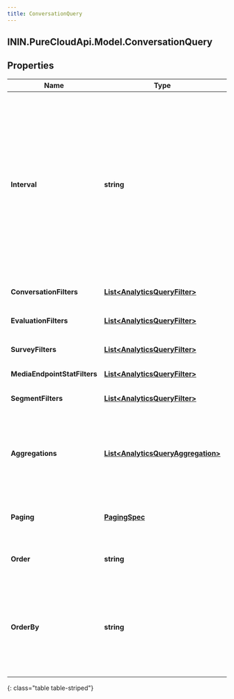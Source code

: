 ```yaml
---
title: ConversationQuery
---
```

## ININ.PureCloudApi.Model.ConversationQuery

## Properties

|Name | Type | Description | Notes|
|------------ | ------------- | ------------- | -------------|
| **Interval** | **string** | Specifies the date and time range of data being queried. Results will include conversations that both started on a day touched by the interval AND either started, ended, or any activity during the interval. Conversations that started before the earliest day of the interval will not be searched. Intervals are represented as an ISO-8601 string. For example: YYYY-MM-DDThh:mm:ss/YYYY-MM-DDThh:mm:ss | [optional] |
| **ConversationFilters** | [**List&lt;AnalyticsQueryFilter&gt;**](AnalyticsQueryFilter.html) | Filters that target conversation-level data | [optional] |
| **EvaluationFilters** | [**List&lt;AnalyticsQueryFilter&gt;**](AnalyticsQueryFilter.html) | Filters that target quality management evaluation-level data | [optional] |
| **SurveyFilters** | [**List&lt;AnalyticsQueryFilter&gt;**](AnalyticsQueryFilter.html) | Filters that target quality management survey-level data | [optional] |
| **MediaEndpointStatFilters** | [**List&lt;AnalyticsQueryFilter&gt;**](AnalyticsQueryFilter.html) | Filters that target call quality of service data | [optional] |
| **SegmentFilters** | [**List&lt;AnalyticsQueryFilter&gt;**](AnalyticsQueryFilter.html) | Filters that target individual segments within a conversation | [optional] |
| **Aggregations** | [**List&lt;AnalyticsQueryAggregation&gt;**](AnalyticsQueryAggregation.html) | Include faceted search and aggregate roll-ups describing your search results. This does not function as a filter, but rather, summary data about the data matching your filters | [optional] |
| **Paging** | [**PagingSpec**](PagingSpec.html) | Page size and number to control iterating through large result sets. Default page size is 25 | [optional] |
| **Order** | **string** | Sort the result set in ascending/descending order. Default is ascending | [optional] |
| **OrderBy** | **string** | Specify which data element within the result set to use for sorting. The options  to use as a basis for sorting the results: conversationStart, segmentStart, and segmentEnd. If not specified, the default is conversationStart | [optional] |
{: class="table table-striped"}


